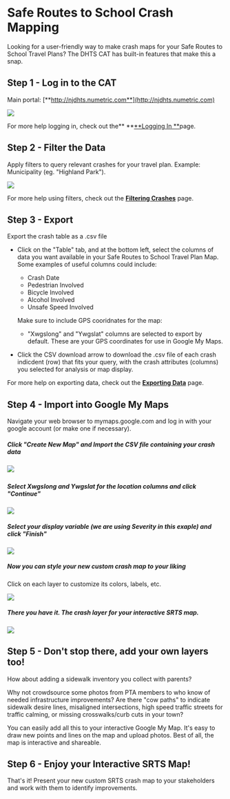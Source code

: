 # Safe Routes to School Crash Mapping

Looking for a user-friendly way to make crash maps for your Safe Routes to School Travel Plans? The DHTS CAT has built-in features that make this a snap.

## Step 1 - Log in to the CAT

Main portal: [**http://njdhts.numetric.com**](http://njdhts.numetric.com)

![](/assets/ezgif.com-optimize%284%29.gif)

For more help logging in, check out the** **[**Logging In **](/chapter1/logging-in.md)page.

## Step 2 - Filter the Data

Apply filters to query relevant crashes for your travel plan. Example: Municipality \(eg. "Highland Park"\).

![](/assets/srts_filter_arrow.png)

For more help using filters, check out the [**Filtering Crashes**](/chapter1/filtering-crashes.md) page.

## Step 3 - Export

Export the crash table as a .csv file

* Click on the "Table" tab, and at the bottom left, select the columns of data you want available in your Safe Routes to School Travel Plan Map. Some examples of useful columns could include:

  * Crash Date
  * Pedestrian Involved
  * Bicycle Involved
  * Alcohol Involved
  * Unsafe Speed Involved

  Make sure to include GPS cooridnates for the map:

  * "Xwgslong" and "Ywgslat" columns are selected to export by default. These are your GPS coordinates for use in Google My Maps.

* Click the CSV download arrow to download the .csv file of each crash indicdent \(row\) that fits your query, with the crash attributes \(columns\) you selected for analysis or map display.

For more help on exporting data, check out the [**Exporting Data**](/chapter1/exporting-data.md) page.

## Step 4 - Import into Google My Maps

Navigate your web browser to mymaps.google.com and log in with your google account \(or make one if necessary\).

##### Click "Create New Map" and Import the CSV file containing your crash data

##### ![](/assets/google_map_upload.gif)

##### Select Xwgslong and Ywgslat for the location columns and click "Continue"

![](/assets/google_map_coordinates.png)

##### Select your display variable \(we are using Severity in this exaple\) and click "Finish"

![](/assets/google_map_categories.png)

##### Now you can style your new custom crash map to your liking

Click on each layer to customize its colors, labels, etc.

![](/assets/google_map_style.gif)

##### There you have it. The crash layer for your interactive SRTS map.

##### ![](/assets/google_map_finished2.png)

## Step 5 - Don't stop there, add your own layers too!

How about adding a sidewalk inventory you collect with parents?

Why not crowdsource some photos from PTA members to who know of needed infrastructure improvements? Are there "cow paths" to indicate sidewalk desire lines, misaligned intersections, high speed traffic streets for traffic calming, or missing crosswalks/curb cuts in your town?

You can easily add all this to your interactive Google My Map. It's easy to draw new points and lines on the map and upload photos. Best of all, the map is interactive and shareable.

## Step 6 - Enjoy your Interactive SRTS Map!

That's it! Present your new custom SRTS crash map to your stakeholders and work with them to identify improvements.

